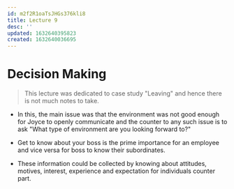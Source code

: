 ```yaml
---
id: m2f2R1oaTsJHGs376kli8
title: Lecture 9
desc: ''
updated: 1632640395823
created: 1632640036695
---
```


# Decision Making

> This lecture was dedicated to case study "Leaving" and hence there is not much notes to take.
* In this, the main issue was that the environment was not good enough for Joyce to openly communicate and the counter to any such issue is to ask "What type of environment are you looking forward to?"

* Get to know about your boss is the prime importance for an employee and vice versa for boss to know their subordinates.
* These information could be collected by knowing about attitudes, motives, interest, experience and expectation for individuals counter part.